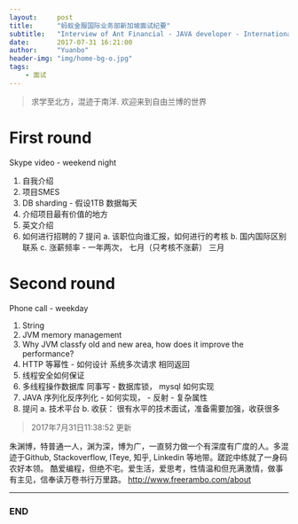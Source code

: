 ```yaml
---
layout:     post
title:      "蚂蚁金服国际业务部新加坡面试纪要"
subtitle:   "Interview of Ant Financial - JAVA developer - International department - SG "
date:       2017-07-31 16:21:00
author:     "Yuanbo"
header-img: "img/home-bg-o.jpg"
tags:
    - 面试
---
```


> 求学至北方，混迹于南洋. 欢迎来到自由兰博的世界
# First round

Skype video - weekend night

1. 自我介绍
2. 项目SMES
3. DB sharding - 假设1TB 数据每天 
4. 介绍项目最有价值的地方
5. 英文介绍
6. 如何进行招聘的
7 提问 
    a. 该职位向谁汇报，如何进行的考核
    b. 国内国际区别联系
    c. 涨薪频率 - 一年两次， 七月（只考核不涨薪） 三月


# Second round

Phone call - weekday

1. String 
2. JVM memory management
3. Why JVM classfy old and new area, how does it improve the performance? 
4. HTTP 等幂性 - 如何设计 系统多次请求 相同返回
5. 线程安全如何保证
6. 多线程操作数据库 同事写 - 数据库锁， mysql 如何实现
7. JAVA 序列化反序列化 - 如何实现， - 反射 - 复杂属性
8. 提问 
    a. 技术平台
    b. 
收获： 很有水平的技术面试，准备需要加强，收获很多

> 2017年7月31日11:38:52 更新

朱渊博，特普通一人，渊为深，博为广，一直努力做一个有深度有广度的人。多混迹于Github, Stackoverflow, ITeye, 知乎, Linkedin 等地带。蹉跎中练就了一身码农好本领。 酷爱编程，但绝不宅。爱生活，爱思考，性情温和但充满激情，做事有主见，信奉读万卷书行万里路。
<http://www.freerambo.com/about>

---

### END

